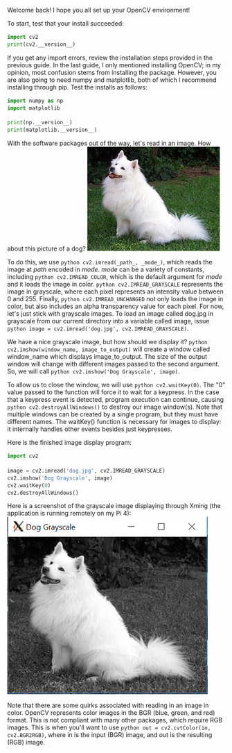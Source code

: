 Welcome back! I hope you all set up your OpenCV environment!

To start, test that your install succeeded:
```python
import cv2
print(cv2.__version__)
```

If you get any import errors, review the installation steps provided in the previous guide. In the last guide, I only mentioned installing OpenCV; in my opinion, most confusion stems from installing the package. However, you are also going to need numpy and matplotlib, both of which I recommend installing through pip. Test the installs as follows: 
```python
import numpy as np
import matplotlib

print(np.__version__)
print(matplotlib.__version__)
```

With the software packages out of the way, let's read in an image. How about this picture of a dog? 
![From Wikipedia](InlineImages/306px-American_Eskimo_Dog.jpg)

To do this, we use ```python cv2.imread(_path_, _mode_)```, which reads the image at _path_ encoded in _mode_. _mode_ can be a variety of constants, including ```python cv2.IMREAD_COLOR```, which is the default argument for _mode_ and it loads the image in color. ```python cv2.IMREAD_GRAYSCALE``` represents the image in grayscale, where each pixel represents an intensity value between 0 and 255. Finally, ```python cv2.IMREAD_UNCHANGED```  not only loads the image in color, but also includes an alpha transparency value for each pixel. For now, let's just stick with grayscale images. To load an image called dog.jpg in grayscale from our current directory into a variable called image, issue ```python image = cv2.imread('dog.jpg', cv2.IMREAD_GRAYSCALE)```.

We have a nice grayscale image, but how should we display it? ```python cv2.imshow(window_name, image_to_output)```  will create a window called window_name which displays image_to_output. The size of the output window will change with different images passed to the second argument. So, we will call ```python cv2.imshow('Dog Grayscale', image)```.

To allow us to close the window, we will use ```python cv2.waitKey(0)```. The "0" value passed to the function will force it to wait for a keypress. In the case that a keypress event is detected, program execution can continue, causing ```python cv2.destroyAllWindows()``` to destroy our image window(s). Note that multiple windows can be created by a single program, but they must have different names. The waitKey() function is necessary for images to display: it internally handles other events besides just keypresses. 

Here is the finished image display program:
```python 
import cv2

image = cv2.imread('dog.jpg', cv2.IMREAD_GRAYSCALE)
cv2.imshow('Dog Grayscale', image)
cv2.waitKey(0)
cv2.destroyAllWindows()
```

Here is a screenshot of the grayscale image displaying through Xming (the application is running remotely on my Pi 4):
![From Wikipedia](InlineImages/opencvbook_dog1.PNG)

Note that there are some quirks associated with reading in an image in color. OpenCV represents color images in the BGR (blue, green, and red) format. This is not compliant with many other packages, which require RGB images. This is when you'll want to use 
```python out = cv2.cvtColor(in, cv2.BGR2RGB)```, where in is the input (BGR) image, and out is the resulting (RGB) image. 
